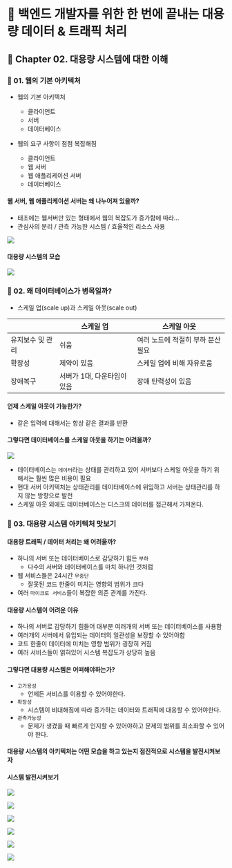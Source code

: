 # :book: 백엔드 개발자를 위한 한 번에 끝내는 대용량 데이터 & 트래픽 처리 
## :pushpin: Chapter 02. 대용량 시스템에 대한 이해 
### :seedling: 01. 웹의 기본 아키텍처
- 웹의 기본 아키텍처
  - 클라이언트 
  - 서버
  - 데이터베이스

- 웹의 요구 사항이 점점 복잡해짐
  - 클라이언트
  - 웹 서버
  - 웹 애플리케이션 서버
  - 데이터베이스

#### 웹 서버, 웹 애플리케이션 서버는 왜 나누어져 있을까?
- 태초에는 웹서버만 있는 형태에서 웹의 복잡도가 증가함에 따라...
- 관심사의 분리 / 관측 가능한 시스템 / 효율적인 리소스 사용

![](images/웹의기본아키텍처.png)

#### 대용량 시스템의 모습

![](images/대용량시스템의모습.png)



### :seedling: 02. 왜 데이터베이스가 병목일까?

- 스케일 업(scale up)과 스케일 아웃(scale out)

|            |스케일 업|스케일 아웃|
|---------------------|----|----|
|유지보수 및 관리|쉬움|여러 노드에 적절히 부하 분산 필요|
|확장성|제약이 있음|스케일 업에 비해 자유로움|
|장애복구|서버가 1대, 다운타임이 있음|장애 탄력성이 있음|


#### 언제 스케일 아웃이 가능한가?
- 같은 입력에 대해서는 항상 같은 결과를 반환

#### 그렇다면 데이터베이스를 스케일 아웃을 하기는 어려울까?

![](images/데이터베이스병목.PNG)

- 데이터베이스는 `데이터`라는 상태를 관리하고 있어 서버보다 스케일 아웃을 하기 위해서는 훨씬 많은 비용이 필요
- 현대 서버 아키텍처는 상태관리를 데이터베이스에 위임하고 서버는 상태관리를 하지 않는 방향으로 발전
- 스케일 아웃 외에도 데이터베이스는 디스크의 데이터를 접근해서 가져온다.



### :seedling: 03. 대용량 시스템 아키텍처 맛보기

#### 대용량 트래픽 / 데이터 처리는 왜 어려울까?
- 하나의 서버 또는 데이터베이스로 감당하기 힘든 `부하`
  - 다수의 서버와 데이터베이스를 마치 하나인 것처럼
- 웹 서비스들은 24시간 `무중단`
  - 잘못된 코드 한줄이 미치는 영향의 범위가 크다
- 여러 `마이크로 서비스`들이 복잡한 의존 관계를 가진다.

#### 대용량 시스템이 어려운 이유
- 하나의 서버로 감당하기 힘들어 대부분 여러개의 서버 또는 데이터베이스를 사용함
- 여러개의 서버에서 유입되는 데이터의 일관성을 보장할 수 있어야함
- 코드 한줄이 데이터에 미치는 영향 범위가 굉장히 커짐
- 여러 서비스들이 얽혀있어 시스템 복잡도가 상당히 높음

#### 그렇다면 대용량 시스템은 어떠해야하는가?
- `고가용성`
  - 언제든 서비스를 이용할 수 있어야한다.
- `확장성`
  - 시스템이 비대해짐에 따라 증가하는 데이터와 트래픽에 대응할 수 있어야한다.
- `관측가능성`
  - 문제가 생겼을 때 빠르게 인지할 수 있어야하고 문제의 범위를 최소화할 수 있어야 한다.

#### 대용량 시스템의 아키텍처는 어떤 모습을 하고 있는지 점진적으로 시스템을 발전시켜보자

#### 시스템 발전시켜보기
![](images/시스템1.png)

![](images/시스템2.png)

![](images/시스템3.png)

![](images/시스템4.png)

![](images/시스템5.png)

![](images/시스템6.png)